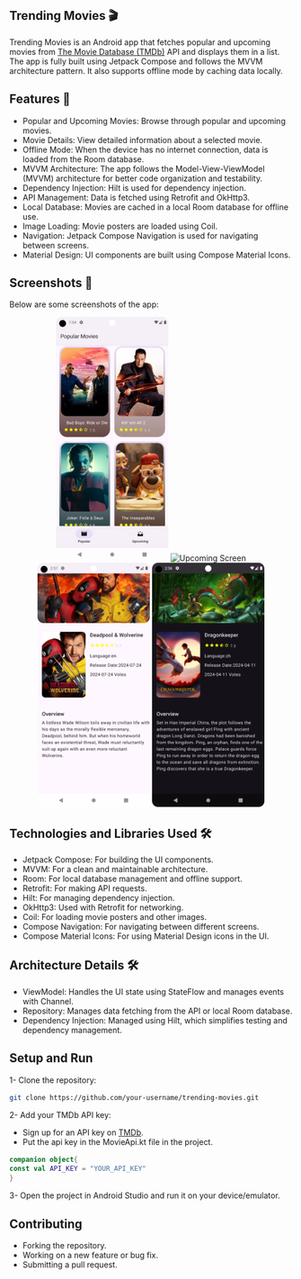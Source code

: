 ## Trending Movies 🎬
Trending Movies is an Android app that fetches popular and upcoming movies from [The Movie Database (TMDb)](https://developer.themoviedb.org/docs/getting-started) 
API and displays them in a list. The app is fully built using Jetpack Compose and follows the MVVM architecture pattern. 
It also supports offline mode by caching data locally.

## Features 🚀
- Popular and Upcoming Movies: Browse through popular and upcoming movies.
- Movie Details: View detailed information about a selected movie.
- Offline Mode: When the device has no internet connection, data is loaded from the Room database.
- MVVM Architecture: The app follows the Model-View-ViewModel (MVVM) architecture for better code organization and testability.
- Dependency Injection: Hilt is used for dependency injection.
- API Management: Data is fetched using Retrofit and OkHttp3.
- Local Database: Movies are cached in a local Room database for offline use.
- Image Loading: Movie posters are loaded using Coil.
- Navigation: Jetpack Compose Navigation is used for navigating between screens.
- Material Design: UI components are built using Compose Material Icons.

## Screenshots 📱
Below are some screenshots of the app:
<p align="center">
  <img src="screenshots/popular_light.png" alt="Popular Screen" width="200"/>
  <img src="screenshots/upcoming_dark.png" alt="Upcoming Screen" width="200"/>
  <img src="screenshots/details_light.png" alt="Details Screen" width="200"/>
  <img src="screenshots/details_dark.png" alt="Details Screen" width="200"/>
</p>

## Technologies and Libraries Used 🛠
- Jetpack Compose: For building the UI components.
- MVVM: For a clean and maintainable architecture.
- Room: For local database management and offline support.
- Retrofit: For making API requests.
- Hilt: For managing dependency injection.
- OkHttp3: Used with Retrofit for networking.
- Coil: For loading movie posters and other images.
- Compose Navigation: For navigating between different screens.
- Compose Material Icons: For using Material Design icons in the UI.

## Architecture Details 🛠️
- ViewModel: Handles the UI state using StateFlow and manages events with Channel.
- Repository: Manages data fetching from the API or local Room database.
- Dependency Injection: Managed using Hilt, which simplifies testing and dependency management.

## Setup and Run
1- Clone the repository:
```bash
git clone https://github.com/your-username/trending-movies.git
```
2- Add your TMDb API key:
- Sign up for an API key on [TMDb](https://www.themoviedb.org/).
- Put the api key in the MovieApi.kt file in the project.
```kotlin
companion object{
const val API_KEY = "YOUR_API_KEY"
}
```
3- Open the project in Android Studio and run it on your device/emulator.

## Contributing
- Forking the repository.
- Working on a new feature or bug fix.
- Submitting a pull request.
